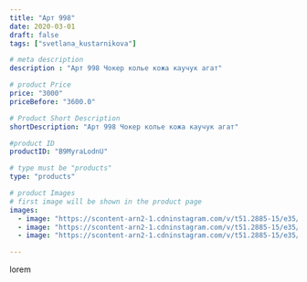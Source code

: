 ```yaml
---
title: "Арт 998"
date: 2020-03-01
draft: false
tags: ["svetlana_kustarnikova"]

# meta description
description : "Арт 998 Чокер колье кожа каучук агат"

# product Price
price: "3000"
priceBefore: "3600.0"

# Product Short Description
shortDescription: "Арт 998 Чокер колье кожа каучук агат"

#product ID
productID: "B9MyraLodnU"

# type must be "products"
type: "products"

# product Images
# first image will be shown in the product page
images:
  - image: "https://scontent-arn2-1.cdninstagram.com/v/t51.2885-15/e35/88288757_544294049778350_670739709582476700_n.jpg?se=7&tp=1&_nc_ht=scontent-arn2-1.cdninstagram.com&_nc_cat=102&_nc_ohc=EmTe7LeiU5MAX9talT0&ccb=7-4&oh=a8741ed48b88448c9bb5a2489dc2c257&oe=6084837D&ig_cache_key=MjI1NTQwMDM5MDMxNzA2MzY0Ng%3D%3D.2-ccb7-4"
  - image: "https://scontent-arn2-1.cdninstagram.com/v/t51.2885-15/e35/88960627_192562708732162_2310380566061869799_n.jpg?se=7&tp=1&_nc_ht=scontent-arn2-1.cdninstagram.com&_nc_cat=110&_nc_ohc=WDxdYBK11LoAX9roWCj&ccb=7-4&oh=46f976df10aa2863ddfe9ab225745b49&oe=608449DA&ig_cache_key=MjI1NTQwMDM5MDMzMzg1MzgzNw%3D%3D.2-ccb7-4"
  - image: "https://scontent-arn2-1.cdninstagram.com/v/t51.2885-15/e35/87723862_645662809585893_4481913608788451301_n.jpg?se=7&tp=1&_nc_ht=scontent-arn2-1.cdninstagram.com&_nc_cat=109&_nc_ohc=ikBHsgrMhoQAX_Panow&ccb=7-4&oh=22d7c6fc58c3fc8da692db01aa6c35f7&oe=6083678A&ig_cache_key=MjI1NTQwMDM5MDM0MjM1MzUzMw%3D%3D.2-ccb7-4"

---
```

lorem

